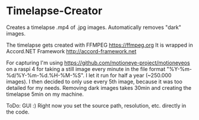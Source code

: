 # Timelapse-Creator
Creates a timelapse .mp4 of .jpg images.
Automatically removes "dark" images.

The timelapse gets created with FFMPEG https://ffmpeg.org
It is wrapped in Accord.NET Framework http://accord-framework.net

For capturing I'm using https://github.com/motioneye-project/motioneyeos on a raspi 4 for taking a still image every minute in the file format "%Y-%m-%d/%Y-%m-%d.%H-%M-%S".
I let it run for half a year (~250.000 images). I then decided to only use every 5th image, because it was too detailed for my needs. 
Removing dark images takes 30min and creating the timelapse 5min on my machine.

ToDo: GUI :) Right now you set the source path, resolution, etc. directly in the code.
